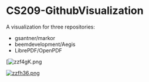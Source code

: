 # CS209-GithubVisualization

A visualization for three repositories:

- gsantner/markor
- beemdevelopment/Aegis
- LibrePDF/OpenPDF

[![zzf4gK.png](https://s1.ax1x.com/2022/12/27/zzf4gK.png)

[![zzfh36.png](https://s1.ax1x.com/2022/12/27/zzfh36.png)](https://imgse.com/i/zzfh36)

